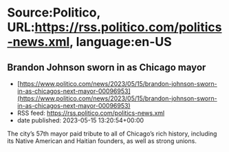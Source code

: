 # Source:Politico, URL:https://rss.politico.com/politics-news.xml, language:en-US

## Brandon Johnson sworn in as Chicago mayor
 - [https://www.politico.com/news/2023/05/15/brandon-johnson-sworn-in-as-chicagos-next-mayor-00096953](https://www.politico.com/news/2023/05/15/brandon-johnson-sworn-in-as-chicagos-next-mayor-00096953)
 - RSS feed: https://rss.politico.com/politics-news.xml
 - date published: 2023-05-15 13:20:54+00:00

The city’s 57th mayor paid tribute to all of Chicago’s rich history, including its Native American and Haitian founders, as well as strong unions.


